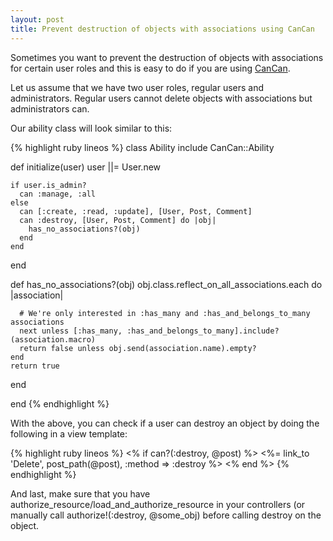 ```yaml
---
layout: post
title: Prevent destruction of objects with associations using CanCan
---
```


Sometimes you want to prevent the destruction of objects with
associations for certain user roles and this is easy to do if you are
using [CanCan](https://github.com/imathis/octopress).

Let us assume that we have two user roles, regular users and
administrators. Regular users cannot delete objects with associations
but administrators can.

Our ability class will look similar to this:

{% highlight ruby lineos %}
class Ability
  include CanCan::Ability

  def initialize(user)
    user ||= User.new

    if user.is_admin?
      can :manage, :all
    else
      can [:create, :read, :update], [User, Post, Comment]
      can :destroy, [User, Post, Comment] do |obj|
        has_no_associations?(obj)
      end
    end
  end

  def has_no_associations?(obj)
    obj.class.reflect_on_all_associations.each do |association|

      # We're only interested in :has_many and :has_and_belongs_to_many associations
      next unless [:has_many, :has_and_belongs_to_many].include?(association.macro)
      return false unless obj.send(association.name).empty?
    end
    return true
  end

end
{% endhighlight %}

With the above, you can check if a user can destroy an object by doing
the following in a view template:

{% highlight ruby lineos %}
  <% if can?(:destroy, @post) %>
    <%= link_to 'Delete', post_path(@post), :method => :destroy %>
  <% end %>
{% endhighlight %}

And last, make sure that you have
authorize_resource/load_and_authorize_resource in your controllers (or
manually call authorize!(:destroy, @some_obj) before calling destroy on
the object.

